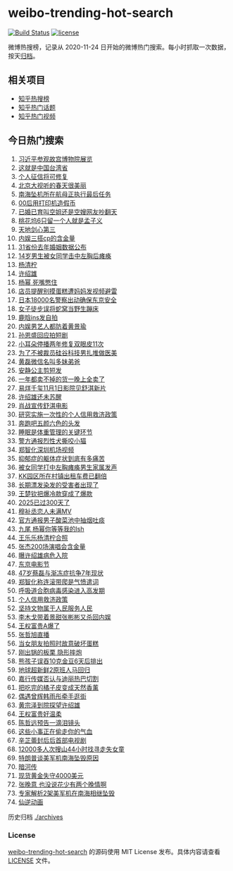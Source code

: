 # weibo-trending-hot-search

[![Build Status](https://github.com/justjavac/weibo-trending-hot-search/workflows/ci/badge.svg?branch=master)](https://github.com/justjavac/weibo-trending-hot-search/actions)
[![license](https://img.shields.io/github/license/justjavac/weibo-trending-hot-search)](https://github.com/justjavac/weibo-trending-hot-search/blob/master/LICENSE)

微博热搜榜，记录从 2020-11-24 日开始的微博热门搜索。每小时抓取一次数据，按天[归档](./archives)。

## 相关项目

- [知乎热搜榜](https://github.com/justjavac/zhihu-trending-top-search)
- [知乎热门话题](https://github.com/justjavac/zhihu-trending-hot-questions)
- [知乎热门视频](https://github.com/justjavac/zhihu-trending-hot-video)

## 今日热门搜索

<!-- BEGIN -->
<!-- 最后更新时间 Tue Oct 28 2025 03:15:33 GMT+0800 (China Standard Time) -->

1. [习近平参观故宫博物院展览](https://s.weibo.com//weibo?q=%23%E4%B9%A0%E8%BF%91%E5%B9%B3%E5%8F%82%E8%A7%82%E6%95%85%E5%AE%AB%E5%8D%9A%E7%89%A9%E9%99%A2%E5%B1%95%E8%A7%88%23&Refer=new_time)
1. [这就是中国台湾省](https://s.weibo.com//weibo?q=%23%E8%BF%99%E5%B0%B1%E6%98%AF%E4%B8%AD%E5%9B%BD%E5%8F%B0%E6%B9%BE%E7%9C%81%23&t=31&band_rank=1&Refer=top)
1. [个人征信将可修复](https://s.weibo.com//weibo?q=%23%E4%B8%AA%E4%BA%BA%E5%BE%81%E4%BF%A1%E5%B0%86%E5%8F%AF%E4%BF%AE%E5%A4%8D%23&t=31&band_rank=28&Refer=top)
1. [北京大视听的春天很美丽](https://s.weibo.com//weibo?q=%23%E5%8C%97%E4%BA%AC%E5%A4%A7%E8%A7%86%E5%90%AC%E7%9A%84%E6%98%A5%E5%A4%A9%E5%BE%88%E7%BE%8E%E4%B8%BD%23&t=31&band_rank=3&Refer=top)
1. [南海坠机所在航母正执行最后任务](https://s.weibo.com//weibo?q=%23%E5%8D%97%E6%B5%B7%E5%9D%A0%E6%9C%BA%E6%89%80%E5%9C%A8%E8%88%AA%E6%AF%8D%E6%AD%A3%E6%89%A7%E8%A1%8C%E6%9C%80%E5%90%8E%E4%BB%BB%E5%8A%A1%23&t=31&band_rank=9&Refer=top)
1. [00后用打印机造假币](https://s.weibo.com//weibo?q=%2300%E5%90%8E%E7%94%A8%E6%89%93%E5%8D%B0%E6%9C%BA%E9%80%A0%E5%81%87%E5%B8%81%23&t=31&band_rank=6&Refer=top)
1. [已婚已育叫空姐还是空嫂网友吵翻天](https://s.weibo.com//weibo?q=%23%E5%B7%B2%E5%A9%9A%E5%B7%B2%E8%82%B2%E5%8F%AB%E7%A9%BA%E5%A7%90%E8%BF%98%E6%98%AF%E7%A9%BA%E5%AB%82%E7%BD%91%E5%8F%8B%E5%90%B5%E7%BF%BB%E5%A4%A9%23&t=31&band_rank=10&Refer=top)
1. [桃花坞6只留一个人就是孟子义](https://s.weibo.com//weibo?q=%E6%A1%83%E8%8A%B1%E5%9D%9E6%E5%8F%AA%E7%95%99%E4%B8%80%E4%B8%AA%E4%BA%BA%E5%B0%B1%E6%98%AF%E5%AD%9F%E5%AD%90%E4%B9%89&t=31&band_rank=7&Refer=top)
1. [天地剑心第三](https://s.weibo.com//weibo?q=%23%E5%A4%A9%E5%9C%B0%E5%89%91%E5%BF%83%E7%AC%AC%E4%B8%89%23&t=31&band_rank=4&Refer=top)
1. [内娱三搭cp的含金量](https://s.weibo.com//weibo?q=%E5%86%85%E5%A8%B1%E4%B8%89%E6%90%ADcp%E7%9A%84%E5%90%AB%E9%87%91%E9%87%8F&t=31&band_rank=2&Refer=top)
1. [31省份去年婚姻数据公布](https://s.weibo.com//weibo?q=%2331%E7%9C%81%E4%BB%BD%E5%8E%BB%E5%B9%B4%E5%A9%9A%E5%A7%BB%E6%95%B0%E6%8D%AE%E5%85%AC%E5%B8%83%23&t=31&band_rank=5&Refer=top)
1. [14岁男生被女同学击中左胸后瘫痪](https://s.weibo.com//weibo?q=%2314%E5%B2%81%E7%94%B7%E7%94%9F%E8%A2%AB%E5%A5%B3%E5%90%8C%E5%AD%A6%E5%87%BB%E4%B8%AD%E5%B7%A6%E8%83%B8%E5%90%8E%E7%98%AB%E7%97%AA%23&t=31&band_rank=15&Refer=top)
1. [杨清柠](https://s.weibo.com//weibo?q=%E6%9D%A8%E6%B8%85%E6%9F%A0&t=31&band_rank=16&Refer=top)
1. [许绍雄](https://s.weibo.com//weibo?q=%E8%AE%B8%E7%BB%8D%E9%9B%84&t=31&band_rank=11&Refer=top)
1. [杨幂 死嘴憋住](https://s.weibo.com//weibo?q=%E6%9D%A8%E5%B9%82%20%E6%AD%BB%E5%98%B4%E6%86%8B%E4%BD%8F&t=31&band_rank=14&Refer=top)
1. [店员提醒别摸蛋糕遭妈妈发视频避雷](https://s.weibo.com//weibo?q=%23%E5%BA%97%E5%91%98%E6%8F%90%E9%86%92%E5%88%AB%E6%91%B8%E8%9B%8B%E7%B3%95%E9%81%AD%E5%A6%88%E5%A6%88%E5%8F%91%E8%A7%86%E9%A2%91%E9%81%BF%E9%9B%B7%23&t=31&band_rank=12&Refer=top)
1. [日本18000名警察出动确保东京安全](https://s.weibo.com//weibo?q=%23%E6%97%A5%E6%9C%AC18000%E5%90%8D%E8%AD%A6%E5%AF%9F%E5%87%BA%E5%8A%A8%E7%A1%AE%E4%BF%9D%E4%B8%9C%E4%BA%AC%E5%AE%89%E5%85%A8%23&t=31&band_rank=43&Refer=top)
1. [女子徒步误将蛇窝当野生蹦床](https://s.weibo.com//weibo?q=%23%E5%A5%B3%E5%AD%90%E5%BE%92%E6%AD%A5%E8%AF%AF%E5%B0%86%E8%9B%87%E7%AA%9D%E5%BD%93%E9%87%8E%E7%94%9F%E8%B9%A6%E5%BA%8A%23&t=31&band_rank=17&Refer=top)
1. [鹿晗ins发自拍](https://s.weibo.com//weibo?q=%E9%B9%BF%E6%99%97ins%E5%8F%91%E8%87%AA%E6%8B%8D&t=31&band_rank=13&Refer=top)
1. [内娱男艺人都防着黄景瑜](https://s.weibo.com//weibo?q=%E5%86%85%E5%A8%B1%E7%94%B7%E8%89%BA%E4%BA%BA%E9%83%BD%E9%98%B2%E7%9D%80%E9%BB%84%E6%99%AF%E7%91%9C&t=31&band_rank=33&Refer=top)
1. [孙恩盛回应拍短剧](https://s.weibo.com//weibo?q=%23%E5%AD%99%E6%81%A9%E7%9B%9B%E5%9B%9E%E5%BA%94%E6%8B%8D%E7%9F%AD%E5%89%A7%23&t=31&band_rank=22&Refer=top)
1. [小耳朵停播两年修复双眼皮11次](https://s.weibo.com//weibo?q=%23%E5%B0%8F%E8%80%B3%E6%9C%B5%E5%81%9C%E6%92%AD%E4%B8%A4%E5%B9%B4%E4%BF%AE%E5%A4%8D%E5%8F%8C%E7%9C%BC%E7%9A%AE11%E6%AC%A1%23&t=31&band_rank=32&Refer=top)
1. [为了不被裁员硅谷科技男扎堆做医美](https://s.weibo.com//weibo?q=%23%E4%B8%BA%E4%BA%86%E4%B8%8D%E8%A2%AB%E8%A3%81%E5%91%98%E7%A1%85%E8%B0%B7%E7%A7%91%E6%8A%80%E7%94%B7%E6%89%8E%E5%A0%86%E5%81%9A%E5%8C%BB%E7%BE%8E%23&t=31&band_rank=21&Refer=top)
1. [黄磊微信名叫多妹弟爸](https://s.weibo.com//weibo?q=%23%E9%BB%84%E7%A3%8A%E5%BE%AE%E4%BF%A1%E5%90%8D%E5%8F%AB%E5%A4%9A%E5%A6%B9%E5%BC%9F%E7%88%B8%23&t=31&band_rank=18&Refer=top)
1. [安静公主剪短发](https://s.weibo.com//weibo?q=%23%E5%AE%89%E9%9D%99%E5%85%AC%E4%B8%BB%E5%89%AA%E7%9F%AD%E5%8F%91%23&t=31&band_rank=23&Refer=top)
1. [一年都卖不掉的货一晚上全卖了](https://s.weibo.com//weibo?q=%E4%B8%80%E5%B9%B4%E9%83%BD%E5%8D%96%E4%B8%8D%E6%8E%89%E7%9A%84%E8%B4%A7%E4%B8%80%E6%99%9A%E4%B8%8A%E5%85%A8%E5%8D%96%E4%BA%86&t=31&band_rank=20&Refer=top)
1. [易烊千玺11月1日影院见舒淇新片](https://s.weibo.com//weibo?q=%23%E6%98%93%E7%83%8A%E5%8D%83%E7%8E%BA11%E6%9C%881%E6%97%A5%E5%BD%B1%E9%99%A2%E8%A7%81%E8%88%92%E6%B7%87%E6%96%B0%E7%89%87%23&t=31&band_rank=26&Refer=top)
1. [许绍雄还未苏醒](https://s.weibo.com//weibo?q=%23%E8%AE%B8%E7%BB%8D%E9%9B%84%E8%BF%98%E6%9C%AA%E8%8B%8F%E9%86%92%23&t=31&band_rank=25&Refer=top)
1. [肖战宣传舒淇电影](https://s.weibo.com//weibo?q=%23%E8%82%96%E6%88%98%E5%AE%A3%E4%BC%A0%E8%88%92%E6%B7%87%E7%94%B5%E5%BD%B1%23&t=31&band_rank=24&Refer=top)
1. [研究实施一次性的个人信用救济政策](https://s.weibo.com//weibo?q=%23%E7%A0%94%E7%A9%B6%E5%AE%9E%E6%96%BD%E4%B8%80%E6%AC%A1%E6%80%A7%E7%9A%84%E4%B8%AA%E4%BA%BA%E4%BF%A1%E7%94%A8%E6%95%91%E6%B5%8E%E6%94%BF%E7%AD%96%23&t=31&band_rank=22&Refer=top)
1. [奔跑吧五颜六色的头发](https://s.weibo.com//weibo?q=%E5%A5%94%E8%B7%91%E5%90%A7%E4%BA%94%E9%A2%9C%E5%85%AD%E8%89%B2%E7%9A%84%E5%A4%B4%E5%8F%91&t=31&band_rank=27&Refer=top)
1. [睡眠是体重管理的关键环节](https://s.weibo.com//weibo?q=%23%E7%9D%A1%E7%9C%A0%E6%98%AF%E4%BD%93%E9%87%8D%E7%AE%A1%E7%90%86%E7%9A%84%E5%85%B3%E9%94%AE%E7%8E%AF%E8%8A%82%23&t=31&band_rank=42&Refer=top)
1. [警方通报烈性犬撕咬小猫](https://s.weibo.com//weibo?q=%23%E8%AD%A6%E6%96%B9%E9%80%9A%E6%8A%A5%E7%83%88%E6%80%A7%E7%8A%AC%E6%92%95%E5%92%AC%E5%B0%8F%E7%8C%AB%23&t=31&band_rank=34&Refer=top)
1. [郑智化深圳机场视频](https://s.weibo.com//weibo?q=%E9%83%91%E6%99%BA%E5%8C%96%E6%B7%B1%E5%9C%B3%E6%9C%BA%E5%9C%BA%E8%A7%86%E9%A2%91&t=31&band_rank=33&Refer=top)
1. [抑郁症的躯体症状到底有多痛苦](https://s.weibo.com//weibo?q=%E6%8A%91%E9%83%81%E7%97%87%E7%9A%84%E8%BA%AF%E4%BD%93%E7%97%87%E7%8A%B6%E5%88%B0%E5%BA%95%E6%9C%89%E5%A4%9A%E7%97%9B%E8%8B%A6&t=31&band_rank=27&Refer=top)
1. [被女同学打中左胸瘫痪男生家属发声](https://s.weibo.com//weibo?q=%23%E8%A2%AB%E5%A5%B3%E5%90%8C%E5%AD%A6%E6%89%93%E4%B8%AD%E5%B7%A6%E8%83%B8%E7%98%AB%E7%97%AA%E7%94%B7%E7%94%9F%E5%AE%B6%E5%B1%9E%E5%8F%91%E5%A3%B0%23&t=31&band_rank=33&Refer=top)
1. [KK园区所在村镇出租车费已翻倍](https://s.weibo.com//weibo?q=%23KK%E5%9B%AD%E5%8C%BA%E6%89%80%E5%9C%A8%E6%9D%91%E9%95%87%E5%87%BA%E7%A7%9F%E8%BD%A6%E8%B4%B9%E5%B7%B2%E7%BF%BB%E5%80%8D%23&t=31&band_rank=29&Refer=top)
1. [长期漂发染发的受害者出现了](https://s.weibo.com//weibo?q=%E9%95%BF%E6%9C%9F%E6%BC%82%E5%8F%91%E6%9F%93%E5%8F%91%E7%9A%84%E5%8F%97%E5%AE%B3%E8%80%85%E5%87%BA%E7%8E%B0%E4%BA%86&t=31&band_rank=37&Refer=top)
1. [王楚钦把爆冷款穿成了爆款](https://s.weibo.com//weibo?q=%E7%8E%8B%E6%A5%9A%E9%92%A6%E6%8A%8A%E7%88%86%E5%86%B7%E6%AC%BE%E7%A9%BF%E6%88%90%E4%BA%86%E7%88%86%E6%AC%BE&t=31&band_rank=23&Refer=top)
1. [2025已过300天了](https://s.weibo.com//weibo?q=%232025%E5%B7%B2%E8%BF%87300%E5%A4%A9%E4%BA%86%23&t=31&band_rank=45&Refer=top)
1. [穆祉丞恋人未满MV](https://s.weibo.com//weibo?q=%E7%A9%86%E7%A5%89%E4%B8%9E%E6%81%8B%E4%BA%BA%E6%9C%AA%E6%BB%A1MV&t=31&band_rank=40&Refer=top)
1. [官方通报男子酸菜池中抽烟吐痰](https://s.weibo.com//weibo?q=%23%E5%AE%98%E6%96%B9%E9%80%9A%E6%8A%A5%E7%94%B7%E5%AD%90%E9%85%B8%E8%8F%9C%E6%B1%A0%E4%B8%AD%E6%8A%BD%E7%83%9F%E5%90%90%E7%97%B0%23&t=31&band_rank=32&Refer=top)
1. [九尾 杨幂你等等我的lsh](https://s.weibo.com//weibo?q=%E4%B9%9D%E5%B0%BE%20%E6%9D%A8%E5%B9%82%E4%BD%A0%E7%AD%89%E7%AD%89%E6%88%91%E7%9A%84lsh&t=31&band_rank=26&Refer=top)
1. [王乐乐杨清柠合照](https://s.weibo.com//weibo?q=%E7%8E%8B%E4%B9%90%E4%B9%90%E6%9D%A8%E6%B8%85%E6%9F%A0%E5%90%88%E7%85%A7&t=31&band_rank=22&Refer=top)
1. [张杰200场演唱会含金量](https://s.weibo.com//weibo?q=%E5%BC%A0%E6%9D%B0200%E5%9C%BA%E6%BC%94%E5%94%B1%E4%BC%9A%E5%90%AB%E9%87%91%E9%87%8F&t=31&band_rank=44&Refer=top)
1. [曝许绍雄病危入院](https://s.weibo.com//weibo?q=%23%E6%9B%9D%E8%AE%B8%E7%BB%8D%E9%9B%84%E7%97%85%E5%8D%B1%E5%85%A5%E9%99%A2%23&t=31&band_rank=38&Refer=top)
1. [东京电影节](https://s.weibo.com//weibo?q=%E4%B8%9C%E4%BA%AC%E7%94%B5%E5%BD%B1%E8%8A%82&t=31&band_rank=46&Refer=top)
1. [47岁蔡磊与渐冻症抗争7年现状](https://s.weibo.com//weibo?q=%2347%E5%B2%81%E8%94%A1%E7%A3%8A%E4%B8%8E%E6%B8%90%E5%86%BB%E7%97%87%E6%8A%97%E4%BA%897%E5%B9%B4%E7%8E%B0%E7%8A%B6%23&t=31&band_rank=47&Refer=top)
1. [郑智化称连滚带爬是气愤遣词](https://s.weibo.com//weibo?q=%23%E9%83%91%E6%99%BA%E5%8C%96%E7%A7%B0%E8%BF%9E%E6%BB%9A%E5%B8%A6%E7%88%AC%E6%98%AF%E6%B0%94%E6%84%A4%E9%81%A3%E8%AF%8D%23&t=31&band_rank=48&Refer=top)
1. [呼吸道合胞病毒感染进入高发期](https://s.weibo.com//weibo?q=%E5%91%BC%E5%90%B8%E9%81%93%E5%90%88%E8%83%9E%E7%97%85%E6%AF%92%E6%84%9F%E6%9F%93%E8%BF%9B%E5%85%A5%E9%AB%98%E5%8F%91%E6%9C%9F&t=31&band_rank=49&Refer=top)
1. [个人信用救济政策](https://s.weibo.com//weibo?q=%23%E4%B8%AA%E4%BA%BA%E4%BF%A1%E7%94%A8%E6%95%91%E6%B5%8E%E6%94%BF%E7%AD%96%23&t=31&band_rank=40&Refer=top)
1. [坚持文物属于人民服务人民](https://s.weibo.com//weibo?q=%23%E5%9D%9A%E6%8C%81%E6%96%87%E7%89%A9%E5%B1%9E%E4%BA%8E%E4%BA%BA%E6%B0%91%E6%9C%8D%E5%8A%A1%E4%BA%BA%E6%B0%91%23&Refer=new_time)
1. [李木戈带着景甜张彬彬又杀回内娱](https://s.weibo.com//weibo?q=%E6%9D%8E%E6%9C%A8%E6%88%88%E5%B8%A6%E7%9D%80%E6%99%AF%E7%94%9C%E5%BC%A0%E5%BD%AC%E5%BD%AC%E5%8F%88%E6%9D%80%E5%9B%9E%E5%86%85%E5%A8%B1&t=31&band_rank=19&Refer=top)
1. [王权富贵A爆了](https://s.weibo.com//weibo?q=%23%E7%8E%8B%E6%9D%83%E5%AF%8C%E8%B4%B5A%E7%88%86%E4%BA%86%23&t=31&band_rank=30&Refer=top)
1. [张哲旭直播](https://s.weibo.com//weibo?q=%E5%BC%A0%E5%93%B2%E6%97%AD%E7%9B%B4%E6%92%AD&t=31&band_rank=41&Refer=top)
1. [当女朋友拍照时故意破坏蛋糕](https://s.weibo.com//weibo?q=%E5%BD%93%E5%A5%B3%E6%9C%8B%E5%8F%8B%E6%8B%8D%E7%85%A7%E6%97%B6%E6%95%85%E6%84%8F%E7%A0%B4%E5%9D%8F%E8%9B%8B%E7%B3%95&t=31&band_rank=45&Refer=top)
1. [刚出锅的板栗 隐形摔炮](https://s.weibo.com//weibo?q=%E5%88%9A%E5%87%BA%E9%94%85%E7%9A%84%E6%9D%BF%E6%A0%97%20%E9%9A%90%E5%BD%A2%E6%91%94%E7%82%AE&t=31&band_rank=46&Refer=top)
1. [熊孩子误吞10克金豆6天后排出](https://s.weibo.com//weibo?q=%23%E7%86%8A%E5%AD%A9%E5%AD%90%E8%AF%AF%E5%90%9E10%E5%85%8B%E9%87%91%E8%B1%866%E5%A4%A9%E5%90%8E%E6%8E%92%E5%87%BA%23&t=31&band_rank=31&Refer=top)
1. [地球超新鲜2原班人马回归](https://s.weibo.com//weibo?q=%E5%9C%B0%E7%90%83%E8%B6%85%E6%96%B0%E9%B2%9C2%E5%8E%9F%E7%8F%AD%E4%BA%BA%E9%A9%AC%E5%9B%9E%E5%BD%92&t=31&band_rank=35&Refer=top)
1. [嘉行传媒否认与迪丽热巴切割](https://s.weibo.com//weibo?q=%23%E5%98%89%E8%A1%8C%E4%BC%A0%E5%AA%92%E5%90%A6%E8%AE%A4%E4%B8%8E%E8%BF%AA%E4%B8%BD%E7%83%AD%E5%B7%B4%E5%88%87%E5%89%B2%23&t=31&band_rank=38&Refer=top)
1. [把吃完的橘子皮变成天然香薰](https://s.weibo.com//weibo?q=%23%E6%8A%8A%E5%90%83%E5%AE%8C%E7%9A%84%E6%A9%98%E5%AD%90%E7%9A%AE%E5%8F%98%E6%88%90%E5%A4%A9%E7%84%B6%E9%A6%99%E8%96%B0%23&t=31&band_rank=39&Refer=top)
1. [偶遇曾辉韩雨彤牵手逛街](https://s.weibo.com//weibo?q=%23%E5%81%B6%E9%81%87%E6%9B%BE%E8%BE%89%E9%9F%A9%E9%9B%A8%E5%BD%A4%E7%89%B5%E6%89%8B%E9%80%9B%E8%A1%97%23&t=31&band_rank=44&Refer=top)
1. [黄宗泽到院探望许绍雄](https://s.weibo.com//weibo?q=%23%E9%BB%84%E5%AE%97%E6%B3%BD%E5%88%B0%E9%99%A2%E6%8E%A2%E6%9C%9B%E8%AE%B8%E7%BB%8D%E9%9B%84%23&t=31&band_rank=37&Refer=top)
1. [王权富贵好温柔](https://s.weibo.com//weibo?q=%E7%8E%8B%E6%9D%83%E5%AF%8C%E8%B4%B5%E5%A5%BD%E6%B8%A9%E6%9F%94&t=31&band_rank=44&Refer=top)
1. [陈哲远预告一滴泪镜头](https://s.weibo.com//weibo?q=%E9%99%88%E5%93%B2%E8%BF%9C%E9%A2%84%E5%91%8A%E4%B8%80%E6%BB%B4%E6%B3%AA%E9%95%9C%E5%A4%B4&t=31&band_rank=46&Refer=top)
1. [这些小事正在偷走你的气血](https://s.weibo.com//weibo?q=%23%E8%BF%99%E4%BA%9B%E5%B0%8F%E4%BA%8B%E6%AD%A3%E5%9C%A8%E5%81%B7%E8%B5%B0%E4%BD%A0%E7%9A%84%E6%B0%94%E8%A1%80%23&t=31&band_rank=50&Refer=top)
1. [辛芷蕾封后后首部电视剧](https://s.weibo.com//weibo?q=%23%E8%BE%9B%E8%8A%B7%E8%95%BE%E5%B0%81%E5%90%8E%E5%90%8E%E9%A6%96%E9%83%A8%E7%94%B5%E8%A7%86%E5%89%A7%23&t=31&band_rank=43&Refer=top)
1. [12000多人次搜山44小时找寻走失女童](https://s.weibo.com//weibo?q=%2312000%E5%A4%9A%E4%BA%BA%E6%AC%A1%E6%90%9C%E5%B1%B144%E5%B0%8F%E6%97%B6%E6%89%BE%E5%AF%BB%E8%B5%B0%E5%A4%B1%E5%A5%B3%E7%AB%A5%23&t=31&band_rank=47&Refer=top)
1. [特朗普谈美军机南海坠毁原因](https://s.weibo.com//weibo?q=%23%E7%89%B9%E6%9C%97%E6%99%AE%E8%B0%88%E7%BE%8E%E5%86%9B%E6%9C%BA%E5%8D%97%E6%B5%B7%E5%9D%A0%E6%AF%81%E5%8E%9F%E5%9B%A0%23&t=31&band_rank=8&Refer=top)
1. [暗河传](https://s.weibo.com//weibo?q=%E6%9A%97%E6%B2%B3%E4%BC%A0&t=31&band_rank=36&Refer=top)
1. [现货黄金失守4000美元](https://s.weibo.com//weibo?q=%23%E7%8E%B0%E8%B4%A7%E9%BB%84%E9%87%91%E5%A4%B1%E5%AE%884000%E7%BE%8E%E5%85%83%23&t=31&band_rank=41&Refer=top)
1. [张晚意 也没说花少有两个晚情啊](https://s.weibo.com//weibo?q=%E5%BC%A0%E6%99%9A%E6%84%8F%20%E4%B9%9F%E6%B2%A1%E8%AF%B4%E8%8A%B1%E5%B0%91%E6%9C%89%E4%B8%A4%E4%B8%AA%E6%99%9A%E6%83%85%E5%95%8A&t=31&band_rank=42&Refer=top)
1. [专家解析2架美军机在南海相继坠毁](https://s.weibo.com//weibo?q=%23%E4%B8%93%E5%AE%B6%E8%A7%A3%E6%9E%902%E6%9E%B6%E7%BE%8E%E5%86%9B%E6%9C%BA%E5%9C%A8%E5%8D%97%E6%B5%B7%E7%9B%B8%E7%BB%A7%E5%9D%A0%E6%AF%81%23&t=31&band_rank=46&Refer=top)
1. [仙逆动画](https://s.weibo.com//weibo?q=%E4%BB%99%E9%80%86%E5%8A%A8%E7%94%BB&t=31&band_rank=48&Refer=top)

<!-- END -->

历史归档 [./archives](./archives)

### License

[weibo-trending-hot-search](https://github.com/justjavac/weibo-trending-hot-search) 的源码使用 MIT License
发布。具体内容请查看 [LICENSE](./LICENSE) 文件。
